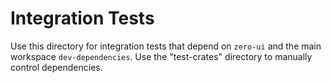 # Integration Tests

Use this directory for integration tests that depend on `zero-ui` and the main workspace `dev-dependencies`. 
Use the "test-crates" directory to manually control dependencies.